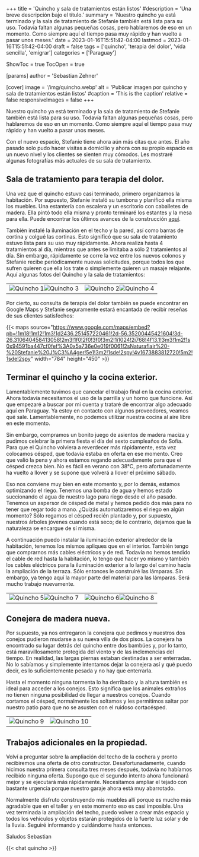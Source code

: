 +++
title = 'Quincho y sala de tratamientos están listos'
#description = 'Una breve descripción bajo el título.'
summary = 'Nuestro quincho ya está terminado y la sala de tratamiento de Stefanie también está lista para su uso. Todavía faltan algunas pequeñas cosas, pero hablaremos de eso en un momento. Como siempre aquí el tiempo pasa muy rápido y han vuelto a pasar unos meses.'
date = 2023-01-16T15:51:42-04:00
lastmod = 2023-01-16T15:51:42-04:00
draft = false
tags = ['quincho', 'terapia del dolor', 'vida sencilla', 'emigrar']
categories = ['Paraguay']

ShowToc = true
TocOpen = true

[params]
    author = 'Sebastian Zehner'

[cover]
    image = '/img/quincho.webp'
    alt = 'Publicar imagen por quincho y sala de tratamientos están listos'
    #caption = 'This is the caption'
    relative = false
    responsiveImages = false
+++

Nuestro quincho ya está terminado y la sala de tratamiento de Stefanie también está lista para su uso. Todavía faltan algunas pequeñas cosas, pero hablaremos de eso en un momento. Como siempre aquí el tiempo pasa muy rápido y han vuelto a pasar unos meses.

Con el nuevo espacio, Stefanie tiene ahora aún más citas que antes. El año pasado solo pudo hacer visitas a domicilio y ahora con su propio espacio es un nuevo nivel y los clientes se sienten muy cómodos. Les mostraré algunas fotografías más actuales de su sala de tratamiento.

## Sala de tratamiento para terapia del dolor.

Una vez que el quincho estuvo casi terminado, primero organizamos la habitación. Por supuesto, Stefanie instaló su tumbona y planificó ella misma los muebles. Una estantería con escalera y un escritorio con caballetes de madera. Ella pintó todo ella misma y pronto terminaré los estantes y la mesa para ella. Puede encontrar los últimos avances de la construcción [aquí](/es/posts/paraguay/the-new-path-from-our-house-to-the-quincho-is-finished/).

También instalé la iluminación en el techo y la pared, así como barras de cortina y colgué las cortinas. Esto significó que su sala de tratamiento estuvo lista para su uso muy rápidamente. Ahora realiza hasta 4 tratamientos al día, mientras que antes se limitaba a sólo 2 tratamientos al día. Sin embargo, rápidamente se corre la voz entre los nuevos colonos y Stefanie recibe periódicamente nuevas solicitudes, porque todos los que sufren quieren que ella los trate o simplemente quieren un masaje relajante. Aquí algunas fotos del Quincho y la sala de tratamientos:

|             |              |
|-------------|-------------:|
|![Quincho 1](/img/galleries/quincho/quincho-1.webp)![Quincho 3](/img/galleries/quincho/quincho-3.webp)|![Quincho 2](/img/galleries/quincho/quincho-2.webp)![Quincho 4](/img/galleries/quincho/quincho-4.webp)|

Por cierto, su consulta de terapia del dolor también se puede encontrar en Google Maps y Stefanie seguramente estará encantada de recibir reseñas de sus clientes satisfechos:

{{< maps source="https://www.google.com/maps/embed?pb=!1m18!1m12!1m3!1d2436.251457220461!2d-56.35200445421604!3d-26.310640458413058!2m3!1f0!2f0!3f0!3m2!1i1024!2i768!4f13.1!3m3!1m2!1s0x94591ba447cf0fef%3A0x5a736e0e019f0061!2sNaturaflair%20-%20Stefanie%20J%C3%A4ger!5e1!3m2!1sde!2spy!4v1673883812720!5m2!1sde!2spy" width="784" height="450" >}}

## Terminar el quincho y la cocina exterior.

Lamentablemente tuvimos que cancelar el trabajo final en la cocina exterior. Ahora todavía necesitamos el uso de la parrilla y un horno que funcione. Así que empezaré a buscar por mi cuenta y trataré de encontrar algo adecuado aquí en Paraguay. Ya estoy en contacto con algunos proveedores, veamos qué sale. Lamentablemente, no podemos utilizar nuestra cocina al aire libre en este momento.

Sin embargo, compramos un bonito juego de asientos de madera maciza y pudimos celebrar la primera fiesta el día del sexto cumpleaños de Sofía. Para que el Quincho volviera a reverdecer más rápidamente, esta vez colocamos césped, que todavía estaba en oferta en ese momento. Creo que valió la pena y ahora estamos regando adecuadamente para que el césped crezca bien. No es fácil en verano con 38°C, pero afortunadamente ha vuelto a llover y se supone que volverá a llover el próximo sábado.

Eso nos conviene muy bien en este momento y, por lo demás, estamos optimizando el riego. Tenemos una bomba de agua y hemos estado succionando el agua de nuestro lago para riego desde el año pasado. Tenemos un aspersor de césped de metal y hemos pedido dos más para no tener que regar todo a mano. ¿Quizás automatizaremos el riego en algún momento? Sólo regamos el césped recién plantado y, por supuesto, nuestros árboles jóvenes cuando está seco; de lo contrario, dejamos que la naturaleza se encargue de sí misma.

A continuación puedo instalar la iluminación exterior alrededor de la habitación, tenemos los mismos apliques que en el interior. También tengo que comprarnos más cables eléctricos y de red. Todavía no hemos tendido el cable de red hasta la habitación, lo tengo que hacer yo mismo y también los cables eléctricos para la iluminación exterior a lo largo del camino hacia la ampliación de la terraza. Sólo entonces le construiré las lámparas. Sin embargo, ya tengo aquí la mayor parte del material para las lámparas. Será mucho trabajo nuevamente.

|             |              |
|-------------|-------------:|
|![Quincho 5](/img/galleries/quincho/quincho-5.webp)![Quincho 7](/img/galleries/quincho/quincho-7.webp)|![Quincho 6](/img/galleries/quincho/quincho-6.webp)![Quincho 8](/img/galleries/quincho/quincho-8.webp)|

## Conejera de madera nueva.

Por supuesto, ya nos entregaron la conejera que pedimos y nuestros dos conejos pudieron mudarse a su nueva villa de dos pisos. La conejera ha encontrado su lugar detrás del quincho entre dos bambúes y, por lo tanto, está maravillosamente protegida del viento y de las inclemencias del tiempo. En realidad, las largas piernas estaban destinadas a ser enterradas. No lo sabíamos y simplemente intentamos dejar la conejera así y qué puedo decir, es lo suficientemente pesada y no hay que enterrarla.

Hasta el momento ninguna tormenta lo ha derribado y la altura también es ideal para acceder a los conejos. Esto significa que los animales extraños no tienen ninguna posibilidad de llegar a nuestros conejos. Cuando cortamos el césped, normalmente los soltamos y les permitimos saltar por nuestro patio para que no se asusten con el ruidoso cortacésped.

|             |              |
|-------------|-------------:|
|![Quincho 9](/img/galleries/quincho/quincho-9.webp)|![Quincho 10](/img/galleries/quincho/quincho-10.webp)|

## Trabajos adicionales en la propiedad.

Volví a preguntar sobre la ampliación del techo de la cochera y pronto recibiremos una oferta de otro constructor. Desafortunadamente, cuando hicimos nuestra primera consulta tres meses después, todavía no habíamos recibido ninguna oferta. Supongo que el segundo intento ahora funcionará mejor y se ejecutará más rápidamente. Necesitamos ampliar el tejado con bastante urgencia porque nuestro garaje ahora está muy abarrotado.

Normalmente disfruto construyendo mis muebles allí porque es mucho más agradable que en el taller y en este momento eso es casi imposible. Una vez terminada la ampliación del techo, puedo volver a crear más espacio y todos los vehículos y objetos estarán protegidos de la fuerte luz solar y de la lluvia. Seguiré informando y cuidándome hasta entonces.

Saludos
Sebastian

{{< chat quincho >}}

